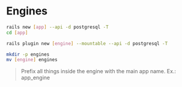 # Engines

```sh
rails new [app] --api -d postgresql -T
cd [app]
```

```sh
rails plugin new [engine] --mountable --api -d postgresql -T
```

```sh
mkdir -p engines
mv [engine] engines
```

> Prefix all things inside the engine with the main app name. Ex.: app_engine
